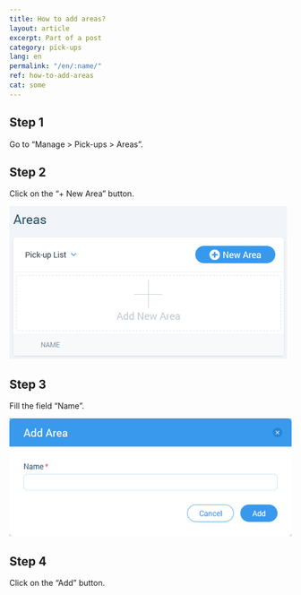 ```yaml
---
title: How to add areas?
layout: article
excerpt: Part of a post
category: pick-ups
lang: en
permalink: "/en/:name/"
ref: how-to-add-areas
cat: some
---
```


## **Step 1**

Go to “Manage > Pick-ups > Areas”.

## **Step 2**

Click on the “+ New Area” button.

![How_to_add_areas1](/assets/images/how_to_add_areas1.png)

## **Step 3**

Fill the field “Name”.

![How_to_add_areas2](/assets/images/how_to_add_areas2.png)

## **Step 4** 

Click on the “Add” button.
